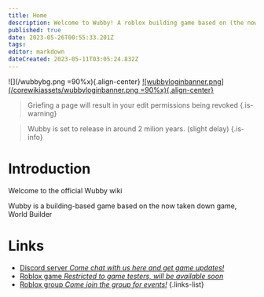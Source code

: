 ```yaml
---
title: Home
description: Welcome to Wubby! A roblox building game based on (the now content deleted) World Builder.
published: true
date: 2023-05-26T00:55:33.201Z
tags: 
editor: markdown
dateCreated: 2023-05-11T03:05:24.832Z
---
```


![](/wubbybg.png =90%x){.align-center}
[![wubbyloginbanner.png](/corewikiassets/wubbyloginbanner.png =90%x){.align-center}](https://shlink.choke.dev/WubbyWikiLogin)

> Griefing a page will result in your edit permissions being revoked
{.is-warning}

> Wubby is set to release in around 2 milion years.
(slight delay)
{.is-info}


# Introduction

Welcome to the official Wubby wiki

Wubby is a building-based game based on the now taken down game, World Builder

# Links
- [Discord server *Come chat with us here and get game updates!*](https://discord.gg/YHtthk2dYX)
- [Roblox game *Restricted to game testers, will be available soon*](https://www.roblox.com/games/12519560096/Wubby)
- [Roblox group *Come join the group for events!*](https://www.roblox.com/groups/16993480)
{.links-list}